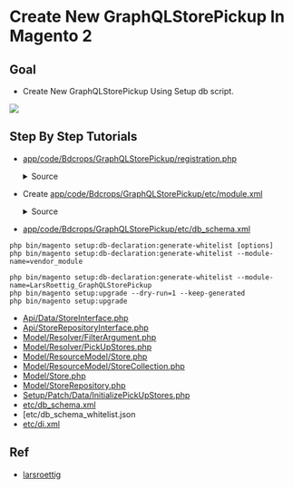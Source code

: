 #  Create New GraphQLStorePickup  In Magento 2


## Goal
- Create New GraphQLStorePickup Using Setup db script.

![](docs/attributeSet.png)


## Step By Step Tutorials

- [app/code/Bdcrops/GraphQLStorePickup/registration.php](registration.php)

    <details><summary>Source</summary>

      ```
      <?php
          \Magento\Framework\Component\ComponentRegistrar::register(
              \Magento\Framework\Component\ComponentRegistrar::MODULE,
              'Bdcrops_GraphQLStorePickup',
              __DIR__
          );
      ```
    </details>


- Create [app/code/Bdcrops/GraphQLStorePickup/etc/module.xml](etc/module.xml)

  <details><summary>Source</summary>

      ```
      <?xml version="1.0"?>
      <config xmlns:xsi="http://www.w3.org/2001/XMLSchema-instance" xsi:noNamespaceSchemaLocation="urn:magento:framework:Module/etc/module.xsd">
      <module name="Bdcrops_GraphQLStorePickup" setup_version="1.0.0"/>
      </config>

      ```
  </details>

- [app/code/Bdcrops/GraphQLStorePickup/etc/db_schema.xml](etc/db_schema.xml)


```
php bin/magento setup:db-declaration:generate-whitelist [options]
php bin/magento setup:db-declaration:generate-whitelist --module-name=vendor_module

php bin/magento setup:db-declaration:generate-whitelist --module-name=LarsRoettig_GraphQLStorePickup
php bin/magento setup:upgrade --dry-run=1 --keep-generated
php bin/magento setup:upgrade

```

- [Api/Data/StoreInterface.php](Api/Data/StoreInterface.php)
- [Api/StoreRepositoryInterface.php](Api/StoreRepositoryInterface.php)
- [Model/Resolver/FilterArgument.php](Model/Resolver/FilterArgument.php)
- [Model/Resolver/PickUpStores.php](Model/Resolver/PickUpStores.php)
- [Model/ResourceModel/Store.php](Model/ResourceModel/Store.php)
- [Model/ResourceModel/StoreCollection.php](Model/ResourceModel/StoreCollection.php)
- [Model/Store.php](Model/Store.php)
- [Model/StoreRepository.php](Model/StoreRepository.php)
- [Setup/Patch/Data/InitializePickUpStores.php](Setup/Patch/Data/InitializePickUpStores.php)
- [etc/db_schema.xml](etc/db_schema.xml)
- [etc/db_schema_whitelist.json
- [etc/di.xml](etc/di.xml) 


## Ref
- [larsroettig](https://larsroettig.dev/how-to-create-a-graph-ql-endpoint-for-magento-2-3)
